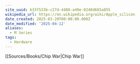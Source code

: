 ```yaml
---
site_uuid: b33f533b-c27d-4488-a49e-0248d665a855
wikipedia_url: https://en.wikipedia.org/wiki/Apple_silicon
date_created: 2025-03-20T00:00:00.000Z
date_modified: '2025-04-12'
aliases:
  - M Series
tags:
  - Hardware
---
```
































[[Sources/Books/Chip War|Chip War]]

